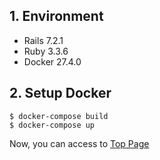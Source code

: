 ## 1. Environment

- Rails 7.2.1
- Ruby 3.3.6
- Docker 27.4.0

## 2. Setup Docker

```command
$ docker-compose build
$ docker-compose up
```

Now, you can access to [Top Page](http://localhost:3000)
